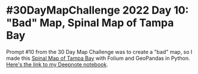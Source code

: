 # #30DayMapChallenge 2022 Day 10: "Bad" Map, Spinal Map of Tampa Bay
Prompt #10 from the 30 Day Map Challenge was to create a "bad" map, so I made this [Spinal Map of Tampa Bay](https://deepnote.com/@nicoledesignsdata/30DayMapChallenge-2a82fafc-8964-4c12-93c0-b9d135f4aa1c) with Folium and GeoPandas in Python. [Here's the link to my Deepnote notebook](https://deepnote.com/workspace/nicoledesignsdata-068356e6-097a-45fa-a6d2-da1eccff5564/project/30DayMapChallenge-2a82fafc-8964-4c12-93c0-b9d135f4aa1c/notebook/30-day-map-challenge-bad-map%2FBad%20Map-d445d5a2eeb84a1bb494836d8d1de8bd). 

